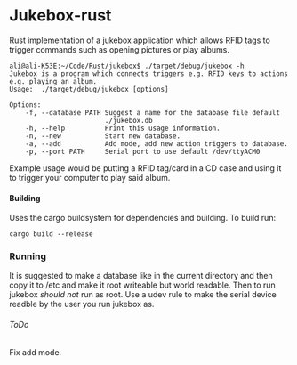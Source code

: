 # Jukebox-rust

Rust implementation of a jukebox application which allows RFID tags to trigger commands such as opening pictures or play albums.

```
ali@ali-K53E:~/Code/Rust/jukebox$ ./target/debug/jukebox -h
Jukebox is a program which connects triggers e.g. RFID keys to actions e.g. playing an album.
Usage:	./target/debug/jukebox [options]

Options:
    -f, --database PATH Suggest a name for the database file default
                        ./jukebox.db
    -h, --help          Print this usage information.
    -n, --new           Start new database.
    -a, --add           Add mode, add new action triggers to database.
    -p, --port PATH     Serial port to use default /dev/ttyACM0
```

Example usage would be putting a RFID tag/card in a CD case and using it to trigger your computer to play said album.

#### Building
Uses the cargo buildsystem for dependencies and building.
To build run:
```
cargo build --release
```

### Running
It is suggested to make a database like in the current directory and then copy it to /etc and make it root writeable but world readable.
Then to run jukebox *should not* run as root.
Use a udev rule to make the serial device readble by the user you run jukebox as.

###### ToDo
Fix add mode.
